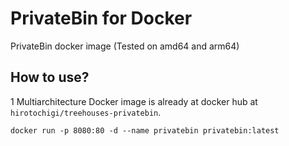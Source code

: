 # PrivateBin for Docker

PrivateBin docker image (Tested on amd64 and arm64)

## How to use?

1 Multiarchitecture Docker image is already at docker hub at `hirotochigi/treehouses-privatebin`. 

`docker run -p 8080:80 -d --name privatebin privatebin:latest`

